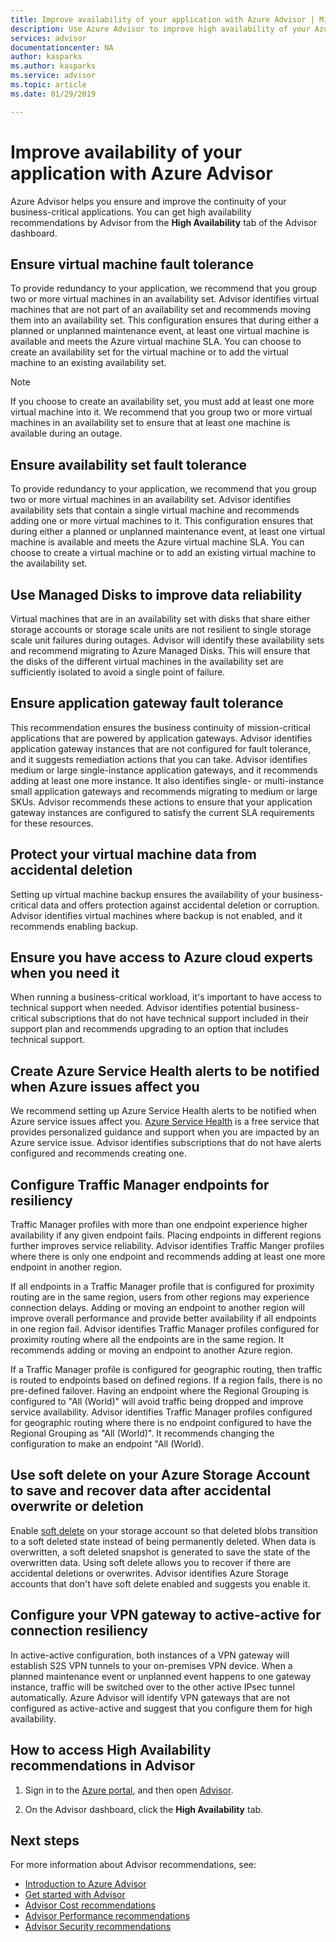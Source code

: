 ```yaml
---
title: Improve availability of your application with Azure Advisor | Microsoft Docs
description: Use Azure Advisor to improve high availability of your Azure deployments.
services: advisor
documentationcenter: NA
author: kasparks
ms.author: kasparks
ms.service: advisor
ms.topic: article
ms.date: 01/29/2019

---
```


# Improve availability of your application with Azure Advisor

Azure Advisor helps you ensure and improve the continuity of your business-critical applications. You can get high availability recommendations by Advisor from the **High Availability** tab of the Advisor dashboard.

## Ensure virtual machine fault tolerance

To provide redundancy to your application, we recommend that you group two or more virtual machines in an availability set. Advisor identifies virtual machines that are not part of an availability set and recommends moving them into an availability set. This configuration ensures that during either a planned or unplanned maintenance event, at least one virtual machine is available and meets the Azure virtual machine SLA. You can choose to create an availability set for the virtual machine or to add the virtual machine to an existing availability set.

> [!NOTE]
> If you choose to create an availability set, you must add at least one more virtual machine into it. We recommend that you group two or more virtual machines in an availability set to ensure that at least one machine is available during an outage.

## Ensure availability set fault tolerance

To provide redundancy to your application, we recommend that you group two or more virtual machines in an availability set. Advisor identifies availability sets that contain a single virtual machine and recommends adding one or more virtual machines to it. This configuration ensures that during either a planned or unplanned maintenance event, at least one virtual machine is available and meets the Azure virtual machine SLA. You can choose to create a virtual machine or to add an existing virtual machine to the availability set.  

## Use Managed Disks to improve data reliability

Virtual machines that are in an availability set with disks that share either storage accounts or storage scale units are not resilient to single storage scale unit failures during outages. Advisor will identify these availability sets and recommend migrating to Azure Managed Disks. This will ensure that the disks of the different virtual machines in the availability set are sufficiently isolated to avoid a single point of failure. 

## Ensure application gateway fault tolerance

This recommendation ensures the business continuity of mission-critical applications that are powered by application gateways. Advisor identifies application gateway instances that are not configured for fault tolerance, and it suggests remediation actions that you can take. Advisor identifies medium or large single-instance application gateways, and it recommends adding at least one more instance. It also identifies single- or multi-instance small application gateways and recommends migrating to medium or large SKUs. Advisor recommends these actions to ensure that your application gateway instances are configured to satisfy the current SLA requirements for these resources.

## Protect your virtual machine data from accidental deletion

Setting up virtual machine backup ensures the availability of your business-critical data and offers protection against accidental deletion or corruption. Advisor identifies virtual machines where backup is not enabled, and it recommends enabling backup. 

## Ensure you have access to Azure cloud experts when you need it

When running a business-critical workload, it's important to have access to technical support when needed. Advisor identifies potential business-critical subscriptions that do not have technical support included in their support plan and recommends upgrading to an option that includes technical support.

## Create Azure Service Health alerts to be notified when Azure issues affect you

We recommend setting up Azure Service Health alerts to be notified when Azure service issues affect you. [Azure Service Health](https://azure.microsoft.com/features/service-health/) is a free service that provides personalized guidance and support when you are impacted by an Azure service issue. Advisor identifies subscriptions that do not have alerts configured and recommends creating one.

## Configure Traffic Manager endpoints for resiliency

Traffic Manager profiles with more than one endpoint experience higher availability if any given endpoint fails. Placing endpoints in different regions further improves service reliability. Advisor identifies Traffic Manger profiles where there is only one endpoint and recommends adding at least one more endpoint in another region.

If all endpoints in a Traffic Manager profile that is configured for proximity routing are in the same region, users from other regions may experience connection delays. Adding or moving an endpoint to another region will improve overall performance and provide better availability if all endpoints in one region fail. Advisor identifies Traffic Manager profiles configured for proximity routing where all the endpoints are in the same region. It recommends adding or moving an endpoint to another Azure region.

If a Traffic Manager profile is configured for geographic routing, then traffic is routed to endpoints based on defined regions. If a region fails, there is no pre-defined failover. Having an endpoint where the Regional Grouping is configured to "All (World)" will avoid traffic being dropped and improve service availability. Advisor identifies Traffic Manager profiles configured for geographic routing where there is no endpoint configured to have the Regional Grouping as "All (World)". It recommends changing the configuration to make an endpoint "All (World).

## Use soft delete on your Azure Storage Account to save and recover data after accidental overwrite or deletion

Enable [soft delete](https://docs.microsoft.com/azure/storage/blobs/storage-blob-soft-delete) on your storage account so that deleted blobs transition to a soft deleted state instead of being permanently deleted. When data is overwritten, a soft deleted snapshot is generated to save the state of the overwritten data. Using soft delete allows you to recover if there are accidental deletions or overwrites. Advisor identifies Azure Storage accounts that don't have soft delete enabled and suggests you enable it.

## Configure your VPN gateway to active-active for connection resiliency

In active-active configuration, both instances of a VPN gateway will establish S2S VPN tunnels to your on-premises VPN device. When a planned maintenance event or unplanned event happens to one gateway instance, traffic will be switched over to the other active IPsec tunnel automatically. Azure Advisor will identify VPN gateways that are not configured as active-active and suggest that you configure them for high availability.

## How to access High Availability recommendations in Advisor

1. Sign in to the [Azure portal](https://portal.azure.com), and then open [Advisor](https://aka.ms/azureadvisordashboard).

2.	On the Advisor dashboard, click the **High Availability** tab.

## Next steps

For more information about Advisor recommendations, see:
* [Introduction to Azure Advisor](advisor-overview.md)
* [Get started with Advisor](advisor-get-started.md)
* [Advisor Cost recommendations](advisor-cost-recommendations.md)
* [Advisor Performance recommendations](advisor-performance-recommendations.md)
* [Advisor Security recommendations](advisor-security-recommendations.md)

